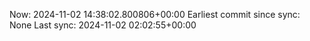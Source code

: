 Now: 2024-11-02 14:38:02.800806+00:00 Earliest commit since sync: None Last sync: 2024-11-02 02:02:55+00:00
